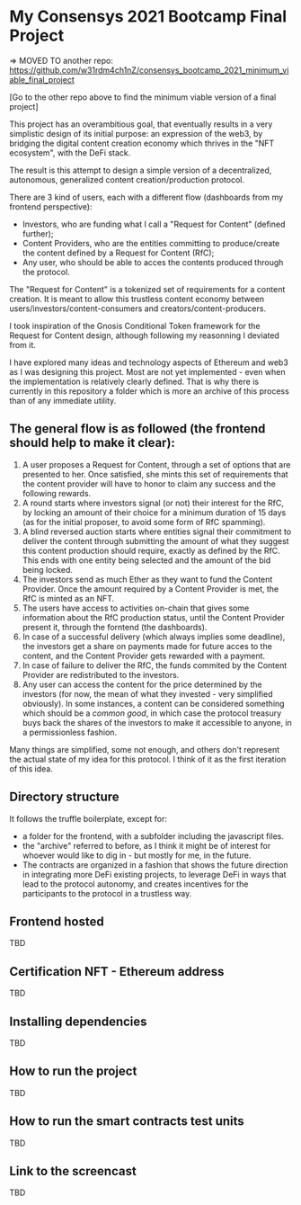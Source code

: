 # My Consensys 2021 Bootcamp Final Project

=> MOVED TO another repo: https://github.com/w31rdm4ch1nZ/consensys_bootcamp_2021_minimum_viable_final_project

[Go to the other repo above to find the minimum viable version of a final project]

This project has an overambitious goal, that eventually results in a very simplistic design of its initial purpose:
an expression of the web3, by bridging the digital content creation economy which thrives in the "NFT ecosystem", with the DeFi stack.

The result is this attempt to design a simple version of a decentralized, autonomous, generalized content creation/production protocol.

There are 3 kind of users, each with a different flow (dashboards from my frontend perspective):
- Investors, who are funding what I call a "Request for Content" (defined further);
- Content Providers, who are the entities committing to produce/create the content defined by a Request for Content (RfC);
- Any user, who should be able to acces the contents produced through the protocol.

The "Request for Content" is a tokenized set of requirements for a content creation. It is meant to allow this trustless content economy between users/investors/content-consumers and creators/content-producers.

I took inspiration of the Gnosis Conditional Token framework for the Request for Content design, although following my reasonning I deviated from it.

I have explored many ideas and technology aspects of Ethereum and web3 as I was designing this project. Most are not yet implemented - even when the implementation is relatively clearly defined. 
That is why there is currently in this repository a folder which is more an archive of this process than of any immediate utility.

## The general flow is as followed (the frontend should help to make it clear):

1. A user proposes a Request for Content, through a set of options that are presented to her. Once satisfied, she mints this set of requirements that the content provider will have to honor to claim any success and the following rewards.
2. A round starts where investors signal (or not) their interest for the RfC, by locking an amount of their choice for a minimum duration of 15 days (as for the initial proposer, to avoid some form of RfC spamming).
3. A blind reversed auction starts where entities signal their commitment to deliver the content through submitting the amount of what they suggest this content production should require, exactly as defined by the RfC. This ends with one entity being selected and the amount of the bid being locked.
4. The investors send as much Ether as they want to fund the Content Provider. Once the amount required by a Content Provider is met, the RfC is minted as an NFT. 
5. The users have access to activities on-chain that gives some information about the RfC production status, until the Content Provider present it, through the forntend (the dashboards).
6. In case of a successful delivery (which always implies some deadline), the investors get a share on payments made for future acces to the content, and the Content Provider gets rewarded with a payment.
7. In case of failure to deliver the RfC, the funds commited by the Content Provider are redistributed to the investors.
8. Any user can access the content for the price determined by the investors (for now, the mean of what they invested - very simplified obviously). In some instances, a content can be considered something which should be a *common good*, in which case the protocol treasury buys back the shares of the investors to make it accessible to anyone, in a permissionless fashion.

Many things are simplified, some not enough, and others don't represent the actual state of my idea for this protocol. I think of it as the first iteration of this idea.

## Directory structure

It follows the truffle boilerplate, except for:
- a folder for the frontend, with a subfolder including the javascript files.
- the "archive" referred to before, as I think it might be of interest for whoever would like to dig in - but mostly for me, in the future.
- The contracts are organized in a fashion that shows the future direction in integrating more DeFi existing projects, to leverage DeFi in ways that lead to the protocol autonomy, and creates incentives for the participants to the protocol in a trustless way. 

## Frontend hosted

TBD

## Certification NFT - Ethereum address

TBD


## Installing dependencies

TBD

## How to run the project

TBD

## How to run the smart contracts test units

TBD

## Link to the screencast

TBD